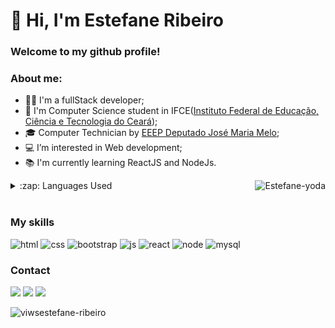 # 👋 Hi, I'm Estefane Ribeiro

### Welcome to my github profile! 

### About me: 
- 👩‍💻 I'm a fullStack developer;
- 🏫 I'm Computer Science student in IFCE([Instituto Federal de Educação, Ciência e Tecnologia do Ceará](https://ifce.edu.br));
- 🎓 Computer Technician by [EEEP Deputado José Maria Melo](http://eeepdepjosemariamelo.blogspot.com/);
- 💻 I’m interested in Web development;
- 📚 I'm currently learning ReactJS and NodeJs.

<img align="right" alt="Estefane-yoda" src="https://camo.githubusercontent.com/47688b3dfb09f8ad407df916a91e237c67478dccd2885b7040e1d9cdeeded205/68747470733a2f2f6d656469612e646973636f72646170702e6e65742f6174746163686d656e74732f3837373235333931393534303134323131322f3837373235353734323730333433353834362f6573746566616e652e676966">

<details>
    <summary>:zap: Languages Used</summary>
  <br/>
  <img src="https://github-readme-stats.vercel.app/api/top-langs/?username=estefane-ribeiro&layout=compact&bg_color=ffffff&text_color=333333">
</details>
<br/>


### My skills
![html](https://user-images.githubusercontent.com/99495540/226227062-958da96e-773c-40eb-bc3a-cc560b3258fd.png)
![css](https://user-images.githubusercontent.com/99495540/226226367-89056a3d-a2df-485e-a8f7-ff2206e83ec6.png)
![bootstrap](https://user-images.githubusercontent.com/99495540/226227000-3cc33c75-36a2-418b-b3df-1d722acce15c.png)
![js](https://user-images.githubusercontent.com/99495540/226227070-e0ce6904-99b5-4da7-a940-e2db21e08044.png)
![react](https://user-images.githubusercontent.com/99495540/226227242-d55b5cf0-59ab-49ea-8c0b-69259f543398.png)
![node](https://user-images.githubusercontent.com/99495540/226227122-8752f1cb-5a4c-4564-9644-cffc8f313b08.png)
![mysql](https://user-images.githubusercontent.com/99495540/226227119-53756f73-4b51-413e-ae43-4137ede892e9.png)

### Contact
<a href="https://www.linkedin.com/in/estefane-ribeiro-410a1822a/" target="_blank"><img src="https://img.shields.io/badge/LinkedIn-0077B5?style=for-the-badge&logo=linkedin&logoColor=white"></a>
<a href="mailto:estefaneribeiroveras@gmail.com" target="_blank"><img src="https://img.shields.io/badge/Gmail-D14836?style=for-the-badge&logo=gmail&logoColor=white" target="_blank"></a>
<a href="https://www.instagram.com/_estefane_veras" target="_blank" style="border-radius:5px"><img src="https://img.shields.io/badge/Instagram-E4405F?style=for-the-badge&logo=instagram&logoColor=white" target="_blank"></a>

<p align="left"> <img src="https://komarev.com/ghpvc/?username=estefane-ribeiro&label=Profile%20views&color=0e75b6&style=flat" alt="viwsestefane-ribeiro" /> </p>

<!---
estefane-ribeiro/estefane-ribeiro is a ✨ special ✨ repository because its `README.md` (this file) appears on your GitHub profile.
You can click the Preview link to take a look at your changes.
--->
